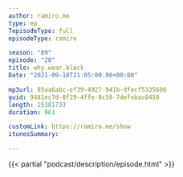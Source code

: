 ```yaml
---
author: ramiro.me
type: ep
TepisodeType: full
episodeType: ramiro

season: "89"
episode: "20"
title: why.wear.black
Date: "2021-09-18T21:05:00.00+00:00"

mp3url: 85aa6abc-ef39-4927-941b-dfecf5335606
guid: 9481ec7d-0f29-4ffe-8c50-7defebac0459
length: 15381733
duration: 961

customLink: https://ramiro.me/show
itunesSummary:

---
```

{{< partial "podcast/description/episode.html" >}}
